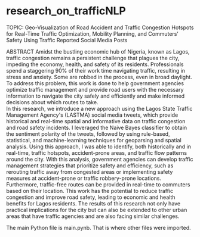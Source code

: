 # research_on_trafficNLP
TOPIC: Geo-Visualization of Road Accident and Traffic Congestion Hotspots for Real-Time Traffic Optimization, Mobility Planning, and Commuters’ Safety Using Traffic Reported Social Media Posts


ABSTRACT
Amidst the bustling economic hub of Nigeria, known as Lagos, traffic congestion remains a persistent challenge that plagues the city, impeding the economy, health, and safety of its residents. Professionals spend a staggering 90% of their work time navigating traffic, resulting in stress and anxiety. Some are robbed in the process, even in broad daylight. To address this problem, this work is done to help government agencies optimize traffic management and provide road users with the necessary information to navigate the city safely and efficiently and make informed decisions about which routes to take.  
In this research, we introduce a new approach using the Lagos State Traffic Management Agency's (LASTMA) social media tweets, which provide historical and real-time spatial and informative data on traffic congestion and road safety incidents. I leveraged the Naive Bayes classifier to obtain the sentiment polarity of the tweets, followed by using rule-based, statistical, and machine-learning techniques for geoparsing and spatial analysis. 
Using this approach, I was able to identify, both historically and in real-time, traffic hotspots, accident-prone areas, and traffic flow patterns around the city. 
With this analysis, government agencies can develop traffic management strategies that prioritize safety and efficiency, such as rerouting traffic away from congested areas or implementing safety measures at accident-prone or traffic robbery-prone locations. Furthermore, traffic-free routes can be provided in real-time to commuters based on their location. 
This work has the potential to reduce traffic congestion and improve road safety, leading to economic and health benefits for Lagos residents. The results of this research not only have practical implications for the city but can also be extended to other urban areas that have traffic agencies and are also facing similar challenges.


The main Python file is  main.pynb. That is where other files were imported.
